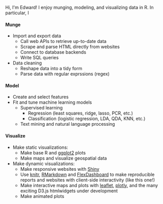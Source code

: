 Hi, I'm Edward! I enjoy munging, modeling, and visualizing data in R. In particular, I

#### <i class="fa fa-table" aria-hidden="true"></i> Munge
- Import and export data
    - Call web APIs to retrieve up-to-date data
    - Scrape and parse HTML directly from websites
    - Connect to database backends
    - Write SQL queries
- Data cleaning
    - Reshape data into a tidy form
    - Parse data with regular exprssions (regex)

#### <i class="fa fa-code" aria-hidden="true"></i> Model
- Create and select features
- Fit and tune machine learning models
    - Supervised learning
        - Regression (least squares, ridge, lasso, PCR, etc.)
        - Classification (logistic regression, LDA, QDA, KNN, etc.)
    - Text mining and natural language processing

#### <i class="fa fa-bar-chart" aria-hidden="true"></i> Visualize
- Make static visualizations:
    - Make base R and [ggplot2](https://github.com/hadley/ggplot2) plots
    - Make maps and visualize geospatial data
- Make dynamic visualizations:
    - Make responsive websites with [Shiny](http://shiny.rstudio.com/)
    - Use [knitr](http://yihui.name/knitr/), [RMarkdown](http://rmarkdown.rstudio.com/) and [FlexDashboard](http://rmarkdown.rstudio.com/flexdashboard/) to make reproducible reports and websites with client-side interactivity (like this one!)
    - Make interactive maps and plots with [leaflet](http://rstudio.github.io/leaflet/), [plotly](https://plot.ly/r/), and the many exciting D3.js htmlwidgets under development
    - Make animated plots
